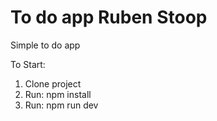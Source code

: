 # To do app Ruben Stoop

Simple to do app

To Start:
1. Clone project
2. Run: npm install
3. Run: npm run dev
